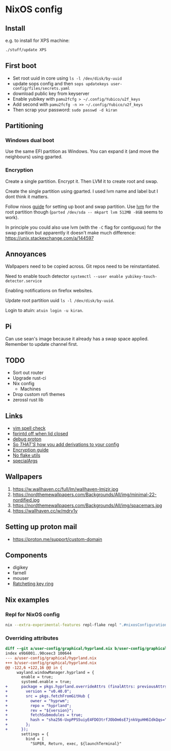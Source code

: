 # NixOS config

## Install

e.g. to install for XPS machine:

```sh
./stuff/update XPS
```

## First boot

* Set root uuid in core using `ls -l /dev/disk/by-uuid`
* update sops config and then `sops updatekeys user-config/files/secrets.yaml`
* download public key from keyserver
* Enable yubikey with `pamu2fcfg > ~/.config/Yubico/u2f_keys`
* Add second with `pamu2fcfg -n >> ~/.config/Yubico/u2f_keys`
* Then scrap your password: `sudo passwd -d kiran`

## Partitioning

### Windows dual boot

Use the same EFI partition as Windows. You can expand it (and move the neighbours) using gparted.

### Encryption

Create a single partition. Encrypt it. Then LVM it to create root and swap.

Create the single partition using gparted. I used lvm name and label but I dont think it matters.

Follow nixos [guide] for setting up boot and swap partition. Use [lvm] for the
root partition though (`parted /dev/sda -- mkpart lvm 512MB -8GB` seems to
work).

In principle you could also use lvm (with the `-C` flag for contiguous) for the
swap parition but apparently it doesn't make much difference:
<https://unix.stackexchange.com/a/144597>

[guide]: https://nixos.org/manual/nixos/stable/#sec-installation-manual
[lvm]: https://linuxhandbook.com/lvm-guide/

## Annoyances

Wallpapers need to be copied across. Git repos need to be reinstantiated.

Need to enable touch detector `systemctl --user enable yubikey-touch-detector.service`

Enabling notifications on firefox websites.

Update root partition uuid `ls -l /dev/disk/by-uuid`.

Login to atuin: `atuin login -u kiran`.

## Pi

Can use sean's image because it already has a swap space applied. Remember to update channel first.

## TODO

* Sort out router
* Upgrade rust-ci
* Nix config
  * Machines
* Drop custom rofi themes
* zerossl rust lib

## Links

* [vim spell check](https://www.adamalbrecht.com/blog/2019/10/21/spell-check-in-vim-for-markdown-and-git-commit-messages/)
* [fprintd off when lid closed](https://unix.stackexchange.com/questions/678609/how-to-disable-fingerprint-authentication-when-laptop-lid-is-closed)
* [debug proton](https://forums.linuxmint.com/viewtopic.php?t=353144)
* [So _THAT'S_ how you add derivations to your config](https://discourse.nixos.org/t/howto-merge-a-derivation-nix-to-etc-nixos-configuration-nix/12797/3)
* [Encryption guide](https://gist.github.com/martijnvermaat/76f2e24d0239470dd71050358b4d5134)
* [No flake utils](https://ayats.org/blog/no-flake-utils)
* [specialArgs](https://discourse.nixos.org/t/how-do-specialargs-work/50615)

## Wallpapers

1. <https://w.wallhaven.cc/full/lm/wallhaven-lmjzjr.jpg>
1. <https://nordthemewallpapers.com/Backgrounds/All/img/minimal-22-nordified.jpg>
1. <https://nordthemewallpapers.com/Backgrounds/All/img/spacemars.jpg>
1. <https://wallhaven.cc/w/mdrv1y>

## Setting up proton mail

* <https://proton.me/support/custom-domain>

## Components

* digikey
* farnell
* mouser
* [Ratcheting key ring](https://neverletgo.com/products/mini-ratchet-retractable-tool-lanyard)

## Nix examples

### Repl for NixOS config

```sh
nix --extra-experimental-features repl-flake repl ".#nixosConfigurations.\"$NAME\""
```

### Overriding attributes

```diff
diff --git a/user-config/graphical/hyprland.nix b/user-config/graphical/hyprland.nix
index e9b6001..90ceec3 100644
--- a/user-config/graphical/hyprland.nix
+++ b/user-config/graphical/hyprland.nix
@@ -122,6 +122,16 @@ in {
     wayland.windowManager.hyprland = {
       enable = true;
       systemd.enable = true;
+      package = pkgs.hyprland.overrideAttrs (finalAttrs: previousAttrs: rec {
+        version = "v0.40.0";
+        src = pkgs.fetchFromGitHub {
+          owner = "hyprwm";
+          repo = "hyprland";
+          rev = "${version}";
+          fetchSubmodules = true;
+          hash = "sha256-UxpPPS5uiyE4FDO3trfJObOm6sE7jnkVguHH6IdkQqs=";
+        };
+      });
       settings = {
         bind = [
           "SUPER, Return, exec, ${launchTerminal}"
```
